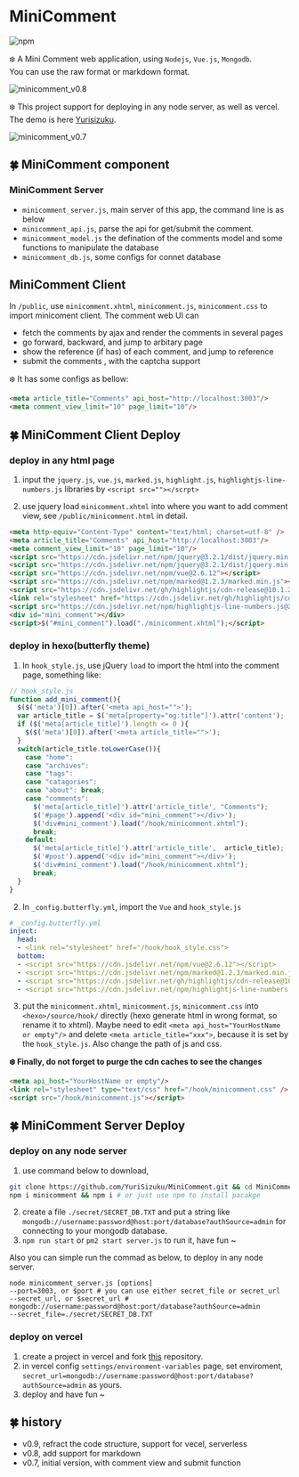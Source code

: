 # MiniComment  

![npm](https://img.shields.io/npm/v/minicomment?color=green)  

❄️ A Mini Comment web application, using `Nodejs`, `Vue.js`, `Mongodb`.  
You can use the raw format or markdown format.  

![minicomment_v0.8](screenshot/minicomment_v0.8_markdown.png)

❄️ This project support for deploying in any node server, as well as vercel.  
The demo is here [Yurisizuku](https://blog.schnee.moe/comments/).  

![minicomment_v0.7](screenshot/minicomment_v0.7.png)

## 🍀 MiniComment component

### MiniComment Server

- `minicomment_server.js`,  main server of this app, the command line is as below
- `minicomment_api.js`, parse the api for get/submit the comment.
- `minicomment_model.js`  the defination of the comments model and some functions to manipulate the database
- `minicomment_db.js`, some configs for connet database

## MiniComment Client

In  `/public`, use  `minicomment.xhtml`, `minicomment.js`, `minicomment.css` to import minicoment client. The comment web UI can

- fetch the comments by ajax and render the comments in several pages
- go forward, backward, and jump to arbitary page
- show the reference (if has) of each comment, and jump to reference
- submit the comments , with the captcha support

❄️ It has some configs as bellow:

```html
<meta article_title="Comments" api_host="http://localhost:3003"/>
<meta comment_view_limit="10" page_limit="10"/>
```

## 🍀 MiniComment Client Deploy

### deploy in any html page

1. input the `jquery.js`, `vue.js`, `marked.js`, `highlight.js`, `highlightjs-line-numbers.js` libraries by `<script src=""></scrpt>`

2. use jquery load `minicomment.xhtml` into where you want to add comment view, see `/public/minicomment.html` in detail. 

```html
<meta http-equiv="Content-Type" content="text/html; charset=utf-8" />
<meta article_title="Comments" api_host="http://localhost:3003"/>
<meta comment_view_limit="10" page_limit="10"/>
<script src="https://cdn.jsdelivr.net/npm/jquery@3.2.1/dist/jquery.min.js"></script>
<script src="https://cdn.jsdelivr.net/npm/jquery@3.2.1/dist/jquery.min.js"></script>
<script src="https://cdn.jsdelivr.net/npm/vue@2.6.12"></script>
<script src="https://cdn.jsdelivr.net/npm/marked@1.2.3/marked.min.js"></script>
<script src="https://cdn.jsdelivr.net/gh/highlightjs/cdn-release@10.1.2/build/highlight.js"></script>
<link rel="stylesheet" href="https://cdn.jsdelivr.net/gh/highlightjs/cdn-release@10.1.2/build/styles/vs.min.css"/>
<script src="https://cdn.jsdelivr.net/npm/highlightjs-line-numbers.js@2.8.0/dist/highlightjs-line-numbers.min.js"></script>
<div id="mini_comment"></div>
<script>$("#mini_comment").load("./minicomment.xhtml");</script>
```

### deploy in hexo(butterfly theme)

1. In `hook_style.js`, use  jQuery  `load` to import the html into the comment page, something like:

```javascript
// hook_style.js
function add_mini_comment(){
  $($('meta')[0]).after('<meta api_host="">');
  var article_title = $('meta[property="og:title"]').attr('content');
  if ($('meta[article_title]').length <= 0 ){
    $($('meta')[0]).after('<meta article_title="">');
  }
  switch(article_title.toLowerCase()){
    case "home":
    case "archives":
    case "tags":
    case "catagories":
    case "about": break;
    case "comments":
      $('meta[article_title]').attr('article_title', "Comments");
      $('#page').append('<div id="mini_comment"></div>');
      $('div#mini_comment').load("/hook/minicomment.xhtml");
      break;
    default:
      $('meta[article_title]').attr('article_title',  article_title);
      $('#post').append('<div id="mini_comment"></div>');
      $('div#mini_comment').load("/hook/minicomment.xhtml");
      break;
  }
}
```

2. In `_config.butterfly.yml`,   import the `Vue` and `hook_style.js`

```yml
# _config.butterfly.yml 
inject:
  head:
  - <link rel="stylesheet" href="/hook/hook_style.css">
  bottom:
  - <script src="https://cdn.jsdelivr.net/npm/vue@2.6.12"></script>
  - <script src="https://cdn.jsdelivr.net/npm/marked@1.2.3/marked.min.js"></script>
  - <script src="https://cdn.jsdelivr.net/gh/highlightjs/cdn-release@10.1.2/build/highlight.js"></script>
  - <script src="https://cdn.jsdelivr.net/npm/highlightjs-line-numbers.js@2.8.0/dist/highlightjs-line-numbers.min.js"></script>
```  

3. put the `minicomment.xhtml`, `minicomment.js`, `minicomment.css` into `<hexo>/source/hook/` directly (hexo generate html in wrong format, so rename it to xhtml). Maybe need to edit `<meta api_host="YourHostName or empty"/>` and delete `<meta article_title="xxx">`, because it is set by the `hook_style.js`. Also change the path of js and css.

**❄️ Finally, do not forget to purge the cdn caches to see the changes**  

```html
<meta api_host="YourHostName or empty"/>
<link rel="stylesheet" type="text/css" href="/hook/minicomment.css" />
<script src="/hook/minicomment.js"></script>
```

## 🍀 MiniComment Server Deploy

### deploy on any node server  

1. use command below to download, 

``` bash
git clone https://github.com/YuriSizuku/MiniComment.git && cd MiniComment && npm i
npm i minicomment && npm i # or just use npm to install pacakge
```

2. create a file `./secret/SECRET_DB.TXT` and put a  string like `mongodb://username:password@host:port/database?authSource=admin` for connecting to your mongodb database.
3. `npm run start` or `pm2 start server.js` to run it, have fun ~

Also you can simple run the commad as below, to deploy in any node server.

``` shell
node minicomment_server.js [options]
--port=3003, or $port # you can use either secret_file or secret_url
--secret_url, or $secret_url # mongodb://username:password@host:port/database?authSource=admin
--secret_file=./secret/SECRET_DB.TXT
```

### deploy on vercel  

1. create a project in vercel and fork [this](https://github.com/YuriSizuku/MiniComment) repository.
2. in vercel config `settings/environment-variables` page, set enviroment, `secret_url=mongodb://username:password@host:port/database?authSource=admin` as yours.
3. deploy and have fun ~  

## 🍀 history  

- v0.9, refract the code structure, support for vecel, serverless
- v0.8, add support for markdown  
- v0.7, initial version, with comment view and submit function  
